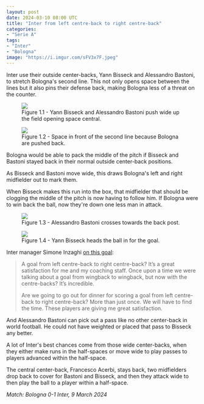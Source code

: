 ```yaml
---
layout: post
date: 2024-03-10 08:00 UTC
title: "Inter from left centre-back to right centre-back"
categories:
- "Serie A"
tags:
- "Inter"
- "Bologna"
image: "https://i.imgur.com/sFV3x7F.jpeg"
---
```


Inter use their outside center-backs, Yann Bisseck and Alessandro Bastoni, to stretch Bologna's second line. This not only opens space between the lines but it also pins their defense back, making Bologna less of a threat on the counter.

<!---more--->

<figure>
    <img src="https://i.imgur.com/sFV3x7F.jpeg">
    <figcaption>Figure 1.1 - Yann Bisseck and Alessandro Bastoni push wide up the field opening space central.</figcaption>
</figure> 

<figure>
    <img src="https://i.imgur.com/DxKk75U.jpeg">
    <figcaption>Figure 1.2 - Space in front of the second line because Bologna are pushed back.</figcaption>
</figure> 

Bologna would be able to pack the middle of the pitch if Bisseck and Bastoni stayed back in their normal outside center-back positions.

As Bisseck and Bastoni move wide, this draws Bologna's left and right midfielder out to mark them. 

When Bisseck makes this run into the box, that midfielder that should be clogging the middle of the pitch is now having to follow him. If Bologna were to win back the ball, now they're down one less man in attack.

<figure>
    <img src="https://i.imgur.com/XLQMpHU.jpeg">
    <figcaption>Figure 1.3 - Alessandro Bastoni crosses towards the back post.</figcaption>
</figure> 

<figure>
    <img src="https://i.imgur.com/4ZBLVJ5.jpeg">
    <figcaption>Figure 1.4 - Yann Bisseck heads the ball in for the goal.</figcaption>
</figure> 

Inter manager Simone Inzaghi [on this goal](https://x.com/inter_xtra/status/1766548748920864835?s=46&t=EwWKBMyY400eGGXYwoRkiw):

> A goal from left centre-back to right centre-back? It’s a great satisfaction for me and my coaching staff. Once upon a time we were talking about a goal from wingback to wingback, but now with the centre-backs? It’s incredible.
>  
> Are we going to go out for dinner for scoring a goal from left centre-back to right centre-back? More than just once. We will have to find the time. These players are giving me great satisfaction.

And Alessandro Bastoni can pick out a pass like no other center-back in world football. He could not have weighted or placed that pass to Bisseck any better. 

A lot of Inter's best chances come from those wide center-backs, when they either make runs in the half-spaces or move wide to play passes to players advanced within the half-space. 

The central center-back, Francesco Acerbi, stays back, two midfielders drop back to cover for Bastoni and Bisseck, and then they attack wide to then play the ball to a player within a half-space. 

*Match: Bologna 0-1 Inter, 9 March 2024* 